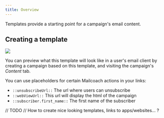 ```yaml
---
title: Overview
---
```


Templates provide a starting point for a campaign's email content.

## Creating a template

![](https://mailcoach.app/images/docs/app/templates/create.png)

You can preview what this template will look like in a user's email client by creating a campaign based on this template, and visiting the campaign's _Content_ tab.

You can use placeholders for certain Mailcoach actions in your links:

- `::unsubscribeUrl::` The url where users can unsubscribe
- `::webViewUrl::` This url will display the html of the campaign
- `::subscriber.first_name::` The first name of the subscriber

// TODO // How to create nice looking templates, links to apps/websites… ?
